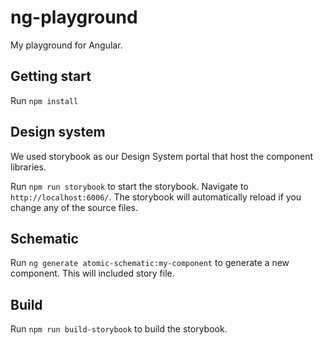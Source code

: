 # ng-playground

My playground for Angular. 

## Getting start
Run `npm install` 

## Design system 
We used storybook as our Design System portal that host the component libraries.

Run `npm run storybook` to start the storybook. Navigate to `http://localhost:6006/`. The storybook will automatically reload if you change any of the source files.

## Schematic
Run `ng generate atomic-schematic:my-component` to generate a new component. This will included story file.

## Build
Run `npm run build-storybook` to build the storybook.
